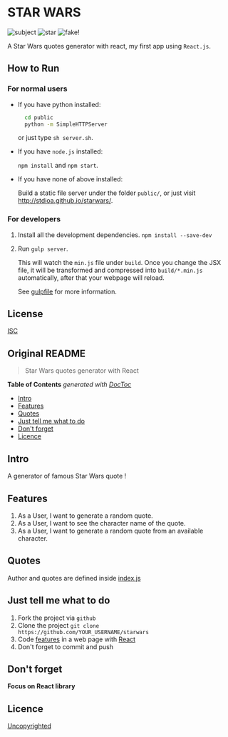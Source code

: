 # STAR WARS

![subject](https://img.shields.io/badge/subject-homework%20of%20a%20friend-brightgreen.svg) ![star](https://img.shields.io/badge/Stars-100M+-green.svg?style=social) ![fake!](https://img.shields.io/badge/%E2%86%90-Just%20a%20joke>__<-red.svg?style=flat)

A Star Wars quotes generator with react, my first app using `React.js`.

## How to Run

### For normal users

* If you have python installed:  
  
  ``` bash
    cd public
    python -m SimpleHTTPServer
  ```
  
    or just type `sh server.sh`.

* If you have `node.js` installed:  
  
  `npm install` and `npm start`.

* If you have none of above installed:  
  
  Build a static file server under the folder `public/`, or just visit <http://stdioa.github.io/starwars/>.

### For developers

1. Install all the development dependencies.
    `npm install --save-dev`

2. Run `gulp server`. 

    This will watch the `min.js` file under `build`. Once you change the JSX file, it will be transformed and compressed into `build/*.min.js` automatically, after that your webpage will reload.  

    See [gulpfile](./gulpfile.js) for more information.

## License

[ISC](https://opensource.org/licenses/ISC)

## Original README

> Star Wars quotes generator with React

<!-- START doctoc generated TOC please keep comment here to allow auto update -->

<!-- DON'T EDIT THIS SECTION, INSTEAD RE-RUN doctoc TO UPDATE -->

**Table of Contents**  *generated with [DocToc](https://github.com/thlorenz/doctoc)*

- [Intro](#intro)
- [Features](#features)
- [Quotes](#quotes)
- [Just tell me what to do](#just-tell-me-what-to-do)
- [Don't forget](#dont-forget)
- [Licence](#licence)

<!-- END doctoc generated TOC please keep comment here to allow auto update -->



## Intro

A generator of famous Star Wars quote !

## Features

1. As a User, I want to generate a random quote.
2. As a User, I want to see the character name of the quote.
3. As a User, I want to generate a random quote from an available character.

## Quotes

Author and quotes are defined inside [index.js](./index.js)

## Just tell me what to do

1. Fork the project via `github`
2. Clone the project `git clone https://github.com/YOUR_USERNAME/starwars`
3. Code [features](#features) in a web page with [React](https://facebook.github.io/react/)
4. Don't forget to commit and push

## Don't forget

**Focus on React library**

## Licence

[Uncopyrighted](http://zenhabits.net/uncopyright/)
